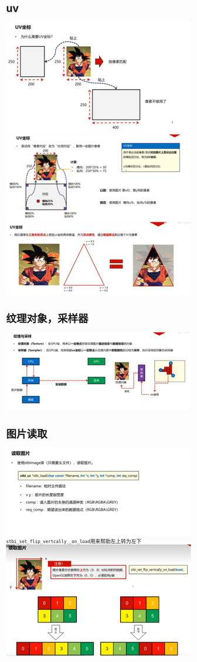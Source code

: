 # uv
![输入图片说明](/imgs/2024-10-24/CDuwYkZkCMvz4JfM.png)
![输入图片说明](/imgs/2024-10-24/4heeFb5A7p8YZCY8.png)
![输入图片说明](/imgs/2024-10-24/RPCKn8MVRifRwRKf.png)
# 纹理对象，采样器
![输入图片说明](/imgs/2024-10-24/l0POoHTQeabrLDWM.png)
# 图片读取
![输入图片说明](/imgs/2024-10-24/YAsEGEXR90Npl2I6.png)
`stbi_set_flip_vertcally__on_load`用来帮助左上转为左下
![输入图片说明](/imgs/2024-10-24/R0m4jMWbwzA94aIb.png)

<!--stackedit_data:
eyJoaXN0b3J5IjpbLTc1NDAwNTMwOCwtMTIwNjI2NjIzMywtMT
E2NTkzMTU3OV19
-->